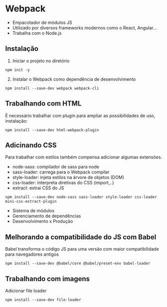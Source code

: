 # Webpack
- Empacotador de módulos JS
- Utilizado por diversos frameworks modernos como o React, Angular...
- Trabalha com o Node.js

## Instalação

1. Iniciar o projeto no diretório
```
npm init -y
```

2. Instalar o Webpack como dependência de desenvolvimento
```
npm install --save-dev webpack webpack-cli
```


## Trabalhando com HTML
É necessário trabalhar com plugin para ampliar as possibilidades de uso, instalação:

```
npm install --save-dev html-webpack-plugin
```

## Adicinando CSS
Para trabalhar com estilos também compensa adicionar algumas extensões.
- node-sass: compilador de sass para node
- sass-loader: carrega para o Webpack compilar
- style-loader: injeta estilos na árvore de objetos (DOM)
- css-loader: interpreta diretivas do CSS (import,..)
- extract: extrai CSS do JS

```
npm install --save-dev node-sass sass-loader style-loader css-loader mini-css-extract-plugin
```

- Sistema de módulos
- Gerenciamento de dependências
- Desenvolvimento x Produção

## Melhorando a compatibilidade do JS com Babel
Babel transforma o código JS para uma versão com maior compatibilidade para navegadores antigos

```
npm install --save-dev @babel/core @babel/preset-env babel-loader
```


## Trabalhando com imagens
Adicionar file loader

```
npm install --save-dev file-loader
```